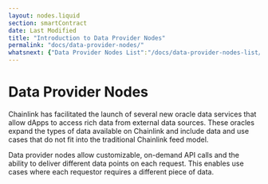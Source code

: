 ```yaml
---
layout: nodes.liquid
section: smartContract
date: Last Modified
title: "Introduction to Data Provider Nodes"
permalink: "docs/data-provider-nodes/"
whatsnext: {"Data Provider Nodes List":"/docs/data-provider-nodes-list/"}
---
```

# Data Provider Nodes

Chainlink has facilitated the launch of several new oracle data services that allow dApps to access rich data from external data sources. These oracles expand the types of data available on Chainlink and include data and use cases that do not fit into the traditional Chainlink feed model.

Data provider nodes allow customizable, on-demand API calls and the ability to deliver different data points on each request. This enables use cases where each requestor requires a different piece of data.
